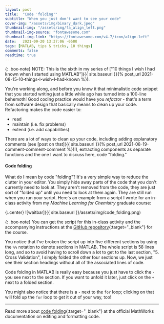 ```yaml
---
layout: post
title:  "Code 'folding'"
subtitle: "When you just don't want to see your code"
cover-img: "/assets/img/binary_dark.jpeg"
thumbnail-img: "/assets/img/fa_align_left.png"
thumbnail-img-source: "fontawesome.com"
thumbnail-img-link: "https://fontawesome.com/v4.7/icon/align-left"
date:   2021-09-20 13:37:06 -0500
tags: [MATLAB, tips & tricks, 10 things]
comments: false
readtime: true
---
```

{: .box-note}
NOTE: This is the sixth in my series of ["10 things I wish I had known when I started using MATLAB"]({{ site.baseurl }}{% post_url 2021-08-15-10-things-I-wish-I-had-known %}).

You're working along, and before you know it that minimalistic code snippet that you started writing just a little while ago has turned into a 100-line behemoth! Good coding practice would have you _refactor_ - that's a term from software design that basically means to clean up your code. Refactoring makes the code easier to:

* read
* maintain (i.e. fix problems)
* extend (i.e. add capabilities)

There are a lot of ways to clean up your code, including adding explanatory comments (see [post on that]({{ site.baseurl }}{% post_url 2021-08-19-comment-comment-comment %})!), extracting components as separate functions and the one I want to discuss here, code "folding."

#### Code folding

What do I mean by code "folding"? It's a very simple way to reduce the clutter in your editor. You simply hide away parts of the code that you don't currently need to look at. They aren't removed from the code, they are just sort of "folded up" until you need to look at them again. They are still run when you run your script. Here's an example from a script I wrote for an in-class activity from my _Machine Learning for Chemistry_ graduate course:

{:.center}
![waitbar]({{ site.baseurl }}/assets/img/code_folding.png)

{: .box-note}
You can get the script for this in-class activity and the accompanying instructions at the [GitHub repository](https://github.com/gdsmith5/CHEM-8860/tree/main/CHEM-8860-Activities){:target="_blank"} for the course.

You notice that I've broken the script up into five different sections by using the `%%` notation to denote sections in MATLAB. The whole script is 58 lines long, and so to avoid having to scroll down a lot to get to the last section, "5. Cross Validation", I simply folded the other four sections up. Now, we just see their section headings without all of the associated lines of code.

Code folding in MATLAB is really easy because you just have to click the `-` you see next to the section. If you want to unfold it later, just click on the `+` next to a folded section.

You might also notice that there is a `-` next to the `for` loop; clicking on that will fold up the `for` loop to get it out of your way, too!

---

Read more about [code folding](https://www.mathworks.com/help/matlab/matlab_prog/edit-and-format-code.html#brazeg3-1){:target="_blank"} at the official MathWorks documentation on editing and formatting code.